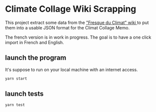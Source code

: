 # Climate Collage Wiki Scrapping

This project extract some data from the ["Fresque du Climat" wiki ](https://fresqueduclimat.org/wiki/index.php?title=Jeu_adulte) to put them into a usable JSON format for the Climat Collage Memo.

The french version is in work in progress. The goal is to have a one click import in French and English.

## launch the program

It's suppose to run on your local machine with an internet access.

```cmd
yarn start
```

## launch tests

```cmd
yarn test
```
